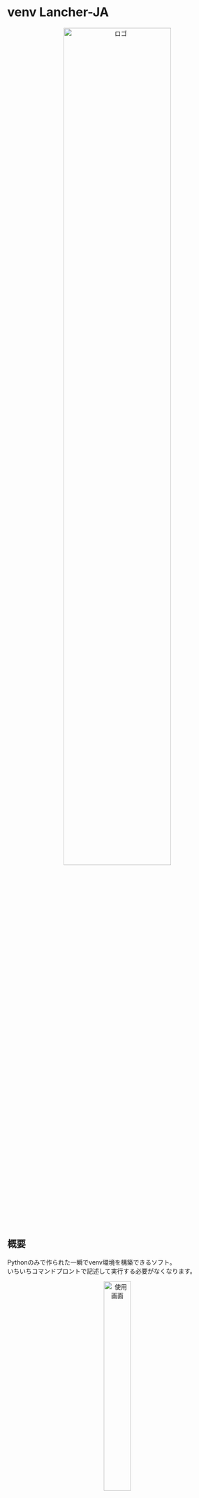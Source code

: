 # venv Lancher-JA
<p align="center">
  <img src="https://github.com/user-attachments/assets/5aeddbc9-8707-4d1e-9715-d692771bc0f7" width="70%" alt="ロゴ">
</p>

## 概要  

Pythonのみで作られた一瞬でvenv環境を構築できるソフト。  
いちいちコマンドプロントで記述して実行する必要がなくなります。    
<p align="center">
  <img src="https://github.com/user-attachments/assets/66fb80f6-048b-49ee-aef2-0cbbf49ab7c8" width="35%" alt="使用画面">
</p>

## 必要・推奨スペック
### 必要スペック
* OS：Windows 7 SP1 以降（32ビットおよび64ビット）
* CPU：1 GHz 以上のプロセッサ
* メモリ：1 GB RAM
* ディスク空き容量：10MB 以上


※Mac, Linuxでは使用不可

## 機能（ver.1.0.0-最新版）

* venv環境の構築
* 環境内へのライブラリのインストール
* 依存関係の記録


## 使い方
1. ここをクリックしてダウンロード
1. "出力フォルダを選択"と書かれたテキストの横にある"選択"ボタンをクリック  
➤出力フォルダを選択

2. "インストールするパッケージ名を入力"と書かれたテキストの横の入力フォームに`pip install`の後ろに続くライブラリ名を入力  
例：NumPyをインストールする場合、通常はコマンドプロントで`pip install numpy`と記述するので入力フォームには`numpy`とのみ入力

3. `依存関係を記録`をクリック（任意）  
依存関係を記録するとrequirements.txtが生成されます


## 使用技術
### 言語
* `Python 3.12.9`

### ライブラリ
- `os`
- `subprocess`
- `tkinter`
  - `tkinter.ttk`
  - `tkinter.filedialog`
  - `tkinter.messagebox`
- `threading`
- `Pyinstaller`
